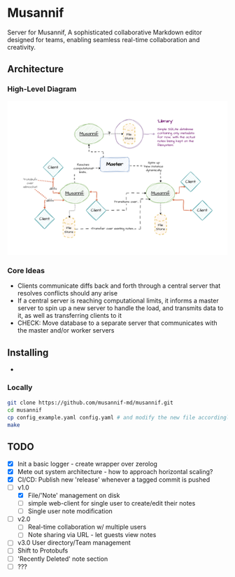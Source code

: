 # Musannif

Server for Musannif, A sophisticated collaborative Markdown editor designed for teams, enabling seamless real-time collaboration and creativity.

## Architecture

### High-Level Diagram

![system-architecture-diagram](.github/assets/system-architecture.drawio.png)

### Core Ideas

- Clients communicate diffs back and forth through a central server that resolves conflicts should any arise
- If a central server is reaching computational limits, it informs a master server to spin up a new server to handle the load, and transmits data to it, as well as transferring clients to it
- CHECK: Move database to a separate server that communicates with the master and/or worker servers

## Installing

- 

### Locally

```bash
git clone https://github.com/musannif-md/musannif.git
cd musannif
cp config_example.yaml config.yaml # and modify the new file accordingly
make
```

## TODO

- [x] Init a basic logger - create wrapper over zerolog
- [x] Mete out system architecture - how to approach horizontal scaling?
- [x] CI/CD: Publish new 'release' whenever a tagged commit is pushed
- [ ] v1.0
  - [x] File/'Note' management on disk
  - [ ] simple web-client for single user to create/edit their notes
  - [ ] Single user note modification
- [ ] v2.0
  - [ ] Real-time collaboration w/ multiple users
  - [ ] Note sharing via URL - let guests view notes
- [ ] v3.0 User directory/Team management
- [ ] Shift to Protobufs
- [ ] 'Recently Deleted' note section
- [ ] ???
